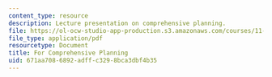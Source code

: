 ```yaml
---
content_type: resource
description: Lecture presentation on comprehensive planning.
file: https://ol-ocw-studio-app-production.s3.amazonaws.com/courses/11-201-gateway-to-the-profession-of-planning-fall-2010/671aa7086892adffc3298bca3dbf4b35_MIT11_201F10_ses16_slides.pdf
file_type: application/pdf
resourcetype: Document
title: For Comprehensive Planning
uid: 671aa708-6892-adff-c329-8bca3dbf4b35
---
```

